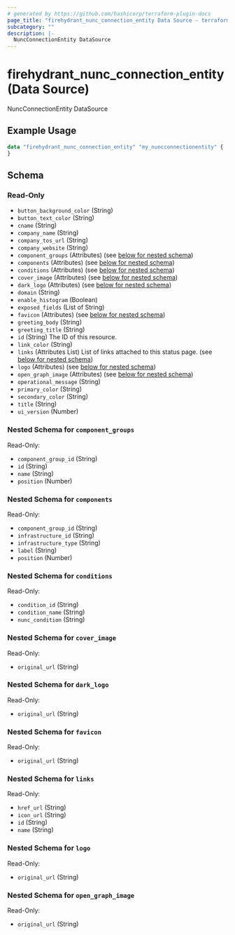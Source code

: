 ```yaml
---
# generated by https://github.com/hashicorp/terraform-plugin-docs
page_title: "firehydrant_nunc_connection_entity Data Source - terraform-provider-firehydrant"
subcategory: ""
description: |-
  NuncConnectionEntity DataSource
---
```


# firehydrant_nunc_connection_entity (Data Source)

NuncConnectionEntity DataSource

## Example Usage

```terraform
data "firehydrant_nunc_connection_entity" "my_nuncconnectionentity" {
}
```

<!-- schema generated by tfplugindocs -->
## Schema

### Read-Only

- `button_background_color` (String)
- `button_text_color` (String)
- `cname` (String)
- `company_name` (String)
- `company_tos_url` (String)
- `company_website` (String)
- `component_groups` (Attributes) (see [below for nested schema](#nestedatt--component_groups))
- `components` (Attributes) (see [below for nested schema](#nestedatt--components))
- `conditions` (Attributes) (see [below for nested schema](#nestedatt--conditions))
- `cover_image` (Attributes) (see [below for nested schema](#nestedatt--cover_image))
- `dark_logo` (Attributes) (see [below for nested schema](#nestedatt--dark_logo))
- `domain` (String)
- `enable_histogram` (Boolean)
- `exposed_fields` (List of String)
- `favicon` (Attributes) (see [below for nested schema](#nestedatt--favicon))
- `greeting_body` (String)
- `greeting_title` (String)
- `id` (String) The ID of this resource.
- `link_color` (String)
- `links` (Attributes List) List of links attached to this status page. (see [below for nested schema](#nestedatt--links))
- `logo` (Attributes) (see [below for nested schema](#nestedatt--logo))
- `open_graph_image` (Attributes) (see [below for nested schema](#nestedatt--open_graph_image))
- `operational_message` (String)
- `primary_color` (String)
- `secondary_color` (String)
- `title` (String)
- `ui_version` (Number)

<a id="nestedatt--component_groups"></a>
### Nested Schema for `component_groups`

Read-Only:

- `component_group_id` (String)
- `id` (String)
- `name` (String)
- `position` (Number)


<a id="nestedatt--components"></a>
### Nested Schema for `components`

Read-Only:

- `component_group_id` (String)
- `infrastructure_id` (String)
- `infrastructure_type` (String)
- `label` (String)
- `position` (Number)


<a id="nestedatt--conditions"></a>
### Nested Schema for `conditions`

Read-Only:

- `condition_id` (String)
- `condition_name` (String)
- `nunc_condition` (String)


<a id="nestedatt--cover_image"></a>
### Nested Schema for `cover_image`

Read-Only:

- `original_url` (String)


<a id="nestedatt--dark_logo"></a>
### Nested Schema for `dark_logo`

Read-Only:

- `original_url` (String)


<a id="nestedatt--favicon"></a>
### Nested Schema for `favicon`

Read-Only:

- `original_url` (String)


<a id="nestedatt--links"></a>
### Nested Schema for `links`

Read-Only:

- `href_url` (String)
- `icon_url` (String)
- `id` (String)
- `name` (String)


<a id="nestedatt--logo"></a>
### Nested Schema for `logo`

Read-Only:

- `original_url` (String)


<a id="nestedatt--open_graph_image"></a>
### Nested Schema for `open_graph_image`

Read-Only:

- `original_url` (String)
